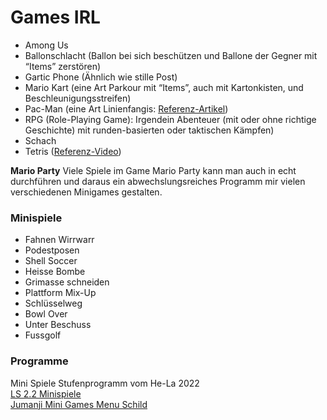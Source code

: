 # Games IRL

- Among Us
- Ballonschlacht (Ballon bei sich beschützen und Ballone der Gegner mit “Items” zerstören)
- Gartic Phone (Ähnlich wie stille Post)
- Mario Kart (eine Art Parkour mit “Items”, auch mit Kartonkisten, und Beschleunigungsstreifen)
- Pac-Man (eine Art Linienfangis: [Referenz-Artikel](https://www.wikihow-fun.com/Play-Pac-Man-in-Real-Life))
- RPG (Role-Playing Game): Irgendein Abenteuer (mit oder ohne richtige Geschichte) mit runden-basierten oder taktischen Kämpfen)
- Schach
- Tetris ([Referenz-Video](https://youtu.be/FVpHTwIgQFo))

**Mario Party**
Viele Spiele im Game Mario Party kann man auch in echt durchführen und daraus ein abwechslungsreiches Programm mir vielen verschiedenen Minigames gestalten.

### Minispiele
- Fahnen Wirrwarr
- Podestposen
- Shell Soccer
- Heisse Bombe
- Grimasse schneiden
- Plattform Mix-Up
- Schlüsselweg
- Bowl Over
- Unter Beschuss
- Fussgolf

### Programme  
Mini Spiele Stufenprogramm vom He-La 2022  
[LS 2.2 Minispiele](https://youneedawiki.com/app/page/1SLnKJ76VCkaB7kVYu8WYaUYY385s75mZ)  
[Jumanji Mini Games Menu Schild](https://youneedawiki.com/app/page/1-8FIsBsnBFexz4Ux1Gl7TDw6Yg4yEa7Q/view?usp%3Dshare_link)